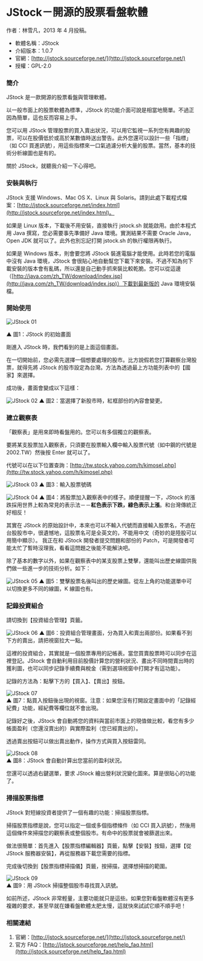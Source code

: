 # JStock－開源的股票看盤軟體
作者：林雪凡，2013 年 4 月投稿。

* 軟體名稱：JStock
* 介紹版本：1.0.7
* 官網：[http://jstock.sourceforge.net/](http://jstock.sourceforge.net/)
* 授權：GPL-2.0

### 簡介

JStock 是一款開源的股票看盤與管理軟體。

以一般市面上的股票軟體為標準，JStock 的功能介面可說是相當地簡單。不過正因為簡單，這也反而容易上手。

您可以用 JStock 管理股票的買入賣出狀況，可以用它監視一系列您有興趣的股票，可以在股價低於或高於某數值時送出警告。此外您還可以設計一些「指標」（如 CCI 買進訊號），用這些指標來一口氣過濾分析大量的股票。當然，基本的技術分析線圖也是有的。

關於 JStock，就聽我介紹一下心得吧。

### 安裝與執行

JStock 支援 Windows、Mac OS X、Linux 與 Solaris。請到此處下載程式檔案：[http://jstock.sourceforge.net/index.html](http://jstock.sourceforge.net/index.html)。

如果是 Linux 版本，下載後不用安裝，直接執行 jstock.sh 就能啟用。由於本程式用 Java 撰寫，您必需要事先準備好 Java 環境。實測結果不需要 Oracle Java，Open JDK 就可以了。此外也別忘記打開 jstock.sh 的執行權限再執行。

如果是 Windows 版本，則會要您將 JStock 裝進電腦才能使用。此時若您的電腦中沒有 Java 環境，JStock 會很貼心地自動幫您下載下來安裝。不過不知為何下載安裝的版本會有亂碼，所以還是自己動手抓來裝比較乾脆。您可以從這邊（[http://java.com/zh_TW/download/index.jsp](http://java.com/zh_TW/download/index.jsp)）下載到最新版的 Java 環境安裝檔。

### 開始使用

![JStock 01](http://www.openfoundry.org/images/130326/jstock/JStock_01.jpg)</div>

▲ 圖1：JStock 的初始畫面

剛進入 JStock 時，我們看到的是上面這個畫面。

在一切開始前，您必需先選擇一個想要處理的股市。比方說假若您打算觀察台灣股票，就得先將 JStock 的股市設定為台灣。方法為透過最上方功能列表中的【國家】來選擇。

成功後，畫面會變成以下這樣：

![JStock 02](http://www.openfoundry.org/images/130326/jstock/JStock_02.jpg)
▲ 圖2：當選擇了新股市時，紅框部份的內容會變更。

### 建立觀察表

「觀察表」是用來即時看盤用的。您可以有多個獨立的觀察表。

要將某支股票加入觀察表，只須要在股票輸入欄中輸入股票代號（如中鋼的代號是 2002.TW）然後按 Enter 就可以了。

代號可以在以下位置查詢：[http://tw.stock.yahoo.com/h/kimosel.php](http://tw.stock.yahoo.com/h/kimosel.php)

![JStock 03](http://www.openfoundry.org/images/130326/jstock/JStock_03.jpg)
▲ 圖3：輸入股票號碼

![JStock 04](http://www.openfoundry.org/images/130326/jstock/JStock_04.jpg)
▲ 圖4：將股票加入觀察表中的樣子。順便提醒一下，JStock 的漲跌採用世界上較為常見的表示法－－**紅色表示下跌，綠色表示上漲**。和台灣傳統正好相反！

其實在 JStock 的原始設計中，本來也可以不輸入代號而直接輸入股票名，不過在台股股市中，很遺憾地，這股票名可是全英文的，不能用中文（奇妙的是陸股可以用簡中顯示）。 我正在和 JStock 開發者提交問題和部份的 Patch，可是開發者可能太忙了暫時沒理我，看看這問題之後能不能解決吧。

除了基本的數字以外，如果在觀察表中的某支股票上雙擊，還能叫出歷史線圖供我們做一些進一步的技術分析。如下：

![JStock 05](http://www.openfoundry.org/images/130326/jstock/JStock_05.jpg)
▲ 圖5：雙擊股票名後叫出的歷史線圖。從左上角的功能選單中可以切換更多不同的線圖，K 線圖也有。

### 記錄投資組合

請切換到【投資組合管理】頁籤。

![JStock 06](http://www.openfoundry.org/images/130326/jstock/JStock_06.jpg)
▲ 圖6：投資組合管理畫面，分為買入和賣出兩部份。如果看不到下方的賣出，請把視窗拉大一點。

這裡的投資組合，其實就是一個股票專用的記帳表。當您買賣股票時可以同步在這裡登記。JStock 會自動利用目前股價計算您的營利狀況、畫出不同時間賣出時的獲利圖，也可以同步記錄手續費與稅金（需到選項視窗中打開才有這功能）。

記錄的方法為：點擊下方的【買入】、【賣出】按鈕。

![JStock 07](http://www.openfoundry.org/images/130326/jstock/JStock_07.jpg)  
▲ 圖7：點買入按鈕後出現的視窗。注意：如果您沒有打開設定畫面中的「記錄經紀費」功能，經紀費等欄位就不會出現。

記錄好之後，JStock 會自動將您的資料與當前市面上的現值做比較，看您有多少帳面盈利（您還沒賣出的）與實際盈利（您已經賣出的）。

透過賣出按鈕可以做出賣出動作，操作方式與買入按鈕雷同。

![JStock 08](http://www.openfoundry.org/images/130326/jstock/JStock_08.jpg)  
▲ 圖8：JStock 會自動計算出您當前的盈利狀況。

您還可以透過右鍵選單，要求 JStock 繪出營利狀況變化圖來。算是很貼心的功能了。

### 掃描股票指標

JStock 對短線投資者提供了一個有趣的功能：掃描股票指標。

掃描股票指標是說，您可以指定一個或多個指標條件（如 CCI 買入訊號），然後用這個條件來掃描您的觀察表或整個股市。有命中的股票就會被篩選出來。

做法很簡單：首先進入【股票指標編輯器】頁籤，點擊【安裝】按鈕，選擇【從 JStock 服務器安裝】，再從服務器下載您需要的指標。

完成後切換到【股票指標掃描儀】頁籤，按掃描，選擇想掃描的範圍。

![JStock 09](http://www.openfoundry.org/images/130326/jstock/JStock_09.jpg)  
▲ 圖9：用 JStock 掃描整個股市尋找買入訊號。

如前所述，JStock 非常輕量，主要功能就只是這些。如果您對看盤軟體沒有更多複雜的要求，甚至早就在嫌看盤軟體太肥太慢，這就快來試試它順不順手吧！

### 相關連結

1.  官網：[http://jstock.sourceforge.net/](http://jstock.sourceforge.net/)
2.  官方 FAQ：[http://jstock.sourceforge.net/help_faq.html](http://jstock.sourceforge.net/help_faq.html)